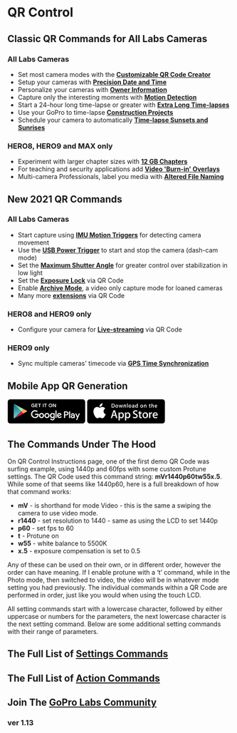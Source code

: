 # QR Control

## Classic QR Commands for All Labs Cameras

### All Labs Cameras
* Set most camera modes with the [**Customizable QR Code Creator**](./custom)
* Setup your cameras with [**Precision Date and Time**](./precisiontime)
* Personalize your cameras with [**Owner Information**](./owner)
* Capture only the interesting moments with [**Motion Detection**](./motion)
* Start a 24-hour long time-lapse or greater with [**Extra Long Time-lapses**](./longtimelapse)
* Use your GoPro to time-lapse [**Construction Projects**](./construction)
* Schedule your camera to automatically [**Time-lapse Sunsets and Sunrises**](./solartimelapse)

### HERO8, HERO9 and MAX only
* Experiment with larger chapter sizes with [**12 GB Chapters**](./chapters)
* For teaching and security applications add [**Video 'Burn-in' Overlays**](./overlays)
* Multi-camera Professionals, label you media with [**Altered File Naming**](./basename)

## New 2021 QR Commands 

### All Labs Cameras
* Start capture using [**IMU Motion Triggers**](./imutrigger) for detecting camera movement
* Use the [**USB Power Trigger**](./usb) to start and stop the camera (dash-cam mode)
* Set the [**Maximum Shutter Angle**](./maxshut) for greater control over stabilization in low light
* Set the [**Exposure Lock**](./explock) via QR Code
* Enable [**Archive Mode**](./archive), a video only capture mode for loaned cameras
* Many more [**extensions**](./extensions) via QR Code

### HERO8 and HERO9 only
* Configure your camera for [**Live-streaming**](./rtmp) via QR Code

### HERO9 only
* Sync multiple cameras' timecode via [**GPS Time Synchronization**](./gpssync)


## Mobile App QR Generation

[![google play](google-play-823.png)](https://play.google.com/store/apps/details?id=com.miscdata.qrcontrol)
[![apple app store](apple-store-823.png)](https://apps.apple.com/us/app/gopro-app/id1518134202)

## The Commands Under The Hood 

On QR Control Instructions page, one of the first demo QR Code was surfing example, using 1440p and 60fps with some custom Protune settings. The QR Code used this command string: **mVr1440p60tw55x.5**. While some of that seems like 1440p60, here is a full breakdown of how that command works:

* **mV** - is shorthand for mode Video - this is the same a swiping the camera to use video mode.
* **r1440** - set resolution to 1440 - same as using the LCD to set 1440p
* **p60** - set fps to 60 
* **t** - Protune on
* **w55** - white balance to 5500K
* **x.5** - exposure compensation is set to 0.5
  
Any of these can be used on their own, or in different order, however the order can have meaning.  If I enable protune with a ‘t’ command, while in the Photo mode, then switched to video, the video will be in whatever mode setting you had previously. The individual commands within a QR Code are performed in order, just like you would when using the touch LCD.

All setting commands start with a lowercase character, followed by either uppercase or numbers for the parameters, the next lowercase character is the next setting command. Below are some additional setting commands with their range of parameters.

## The Full List of [**Settings Commands**](./settings)

## The Full List of [**Action Commands**](./actions)

## Join The [**GoPro Labs Community**](https://community.gopro.com/t5/GoPro-Labs/bd-p/GoProLabs)


### ver 1.13
